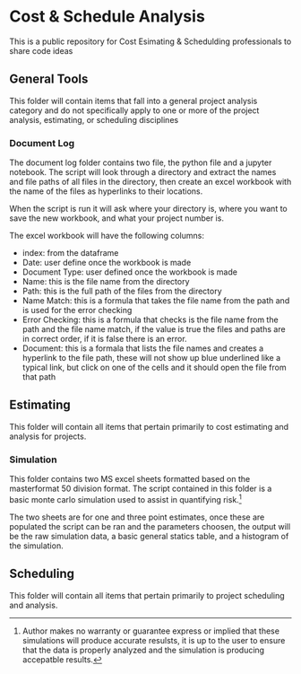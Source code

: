 # Cost & Schedule Analysis
This is a public repository for Cost Esimating &amp; Schedulding professionals to share code ideas

## General Tools
This folder will contain items that fall into a general project analysis category and do not specifically apply to one or more of the project analysis, estimating, or scheduling disciplines 

### Document Log
The document log folder contains two file, the python file and a jupyter notebook. The script will look through a directory and extract the names and file paths of all files in the directory, then create an excel workbook with the name of the files as hyperlinks to their locations. 

When the script is run it will ask where your directory is, where you want to save the new workbook, and what your project number is. 

The excel workbook will have the following columns:
- index: from the dataframe
- Date: user define once the workbook is made
- Document Type: user defined once the workbook is made
- Name: this is the file name from the directory
- Path: this is the full path of the files from the directory
- Name Match: this is a formula that takes the file name from the path and is used for the error checking
- Error Checking: this is a formula that checks is the file name from the path and the file name match, if the value is true the files and paths are in correct order, if it is false there is an error.
- Document: this is a formala that lists the file names and creates a hyperlink to the file path, these will not show up blue underlined like a typical link, but click on one of the cells and it should open the file from that path

## Estimating
This folder will contain all items that pertain primarily to cost estimating and analysis for projects.

### Simulation
This folder contains two MS excel sheets formatted based on the masterformat 50 division format. The script contained in this folder is a basic monte carlo simulation used to assist in quantifying risk.[^1] 

The two sheets are for one and three point estimates, once these are populated the script can be ran and the parameters choosen, the output will be the raw simulation data, a basic general statics table, and a histogram of the simulation. 

## Scheduling
This folder will contain all items that pertain primarily to project scheduling and analysis. 



[^1]: Author makes no warranty or guarantee express or implied that these simulations will produce accurate resulsts, it is up to the user to ensure that the data is properly analyzed and the simulation is producing accepatble results. 
